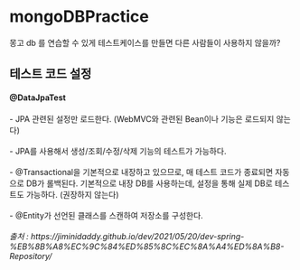 # mongoDBPractice
몽고 db 를 연습할 수 있게 테스트케이스를 만들면 다른 사람들이 사용하지 않을까?

<h2>테스트 코드 설정</h2>
<h4>@DataJpaTest</h4>
<div>
- JPA 관련된 설정만 로드한다. (WebMVC와 관련된 Bean이나 기능은 로드되지 않는다)
<br/>
<br/>
</div>
<div>
- JPA를 사용해서 생성/조회/수정/삭제 기능의 테스트가 가능하다.
<br/>
<br/>
</div>
<div>
- @Transactional을 기본적으로 내장하고 있으므로, 매 테스트 코드가 종료되면 자동으로 DB가 롤백된다.
기본적으로 내장 DB를 사용하는데, 설정을 통해 실제 DB로 테스트도 가능하다. (권장하지 않는다)
<br/>
<br/>
</div>
<div>
- @Entity가 선언된 클래스를 스캔하여 저장소를 구성한다.
<br/>
<br/>
</div>
<i>출처 : https://jiminidaddy.github.io/dev/2021/05/20/dev-spring-%EB%8B%A8%EC%9C%84%ED%85%8C%EC%8A%A4%ED%8A%B8-Repository/ </i>